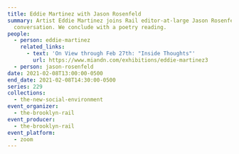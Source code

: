 ```yaml
---
title: Eddie Martinez with Jason Rosenfeld
summary: Artist Eddie Martinez joins Rail editor-at-large Jason Rosenfeld for a
  conversation. We conclude with a poetry reading.
people:
  - person: eddie-martinez
    related_links:
      - text: 'On View through Feb 27th: "Inside Thoughts"'
        url: https://www.miandn.com/exhibitions/eddie-martinez3
  - person: jason-rosenfeld
date: 2021-02-08T13:00:00-0500
end_date: 2021-02-08T14:30:00-0500
series: 229
collections:
  - the-new-social-environment
event_organizer:
  - the-brooklyn-rail
event_producer:
  - the-brooklyn-rail
event_platform:
  - zoom
---
```

